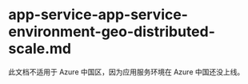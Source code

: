 # app-service-app-service-environment-geo-distributed-scale.md

此文档不适用于 Azure 中国区，因为应用服务环境在 Azure 中国还没上线。